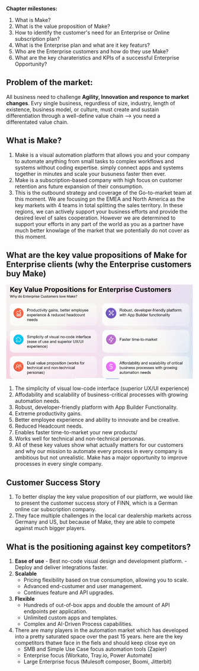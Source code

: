 __Chapter milestones:__

1. What is Make?
2. What is the value proposition of Make?
3. How to identify the customer's need for an Enterprise or Online subscription plan?
4. What is the Enterprise plan and what are it key featurs?
5. Who are the Enterprise customers and how do they use Make?
6. What are the key charateristics and KPIs of a successful Enterprise Opportunity?

## Problem of the market:

All business need to challenge __Agility, Innovation and responce to market changes__.
Evry single business, regurdless of size, industry, length of existence, business model, or culture, must create and sustain differentiation through a well-define value chain --> you need a differentated value chain.

## What is Make?

  1. Make is a visual automation platform that allows you and your company to automate anything from small tasks to complex workflows and systems without coding expertise.
     simply connect apps and systems together in minutes and scale your busuness faster then ever.
  2. Make is a subscription-based company with high focus on customer retention ans future expansion of their consumption.
  3. This is the outbound strategy and coverage of the Go-to-market team at this moment.
     We are focusing pn the EMEA and North America as the key markets with 4 teams in total splitting the sales territory. In these regions, we can actively support your business efforts and provide the desired level of sales cooperation. However we are determined to support your efforts in any part of the world as you as a partner have much better knowlage of the market that we potentially do not cover as this moment.
     
## What are the key value propositions of Make for Enterprise clients (why the Enterprise customers buy Make)

![Key Values of Make](pic/key_value_propositions_for_enterprise_customers.gif)

  1. The simplicity of visual low-code interface (superior UX/UI experience)
  2. Affodability and scalability of business-critical processes with growing automation needs.
  3. Robust, developer-friendly platform with App Builder Functionality.
  4. Extreme productivity gains.
  5. Better employee experience and ability to innovate and be creative.
  6. Reduced Headcount needs.
  7. Enables faster time-to-market your new products/
  8. Works well for technical and non-technical personas.
  9. All of these key values show what actually matters for our customers and why our mission to automate every process in every company is ambitious but not unrealistic. Make has a major opportunity to improve processes in every single company.

## Customer Success Story

  1. To better display the key value proposition of our platform, we would like to present the customer success story of FINN, which is a German online car subscription company.
  2. They face multiple challenges in the local car dealership markets across Germany and US, but because of Make, they are able to compete against much bigger players.

## What is the positioning against key competitors?

  1. __Ease of use__
    - Best no-code visual design and development platform.
    - Deploy and deliver integrations faster.
  2. __Scalable__
     - Pricing flexibility based on true consumption, allowing you to scale.
     - Advanced end-custumer and user management.
     - Continues feature and API upgrades.
  3. __Flexible__
     - Hundreds of out-of-box apps and double the amount of API endpoints per application.
     - Unlimited custom apps and templates.
     - Complex and AI-Driven Process capabilities.
  4. There are many players in the automation market which has developed into a pretty saturated space over the past 15 years. here are the key competitors thatwe face in the fiels and should keep close eye on
     - SMB and Simple Use Case focus automation tools (Zapier)
     - Enterprise focus (Workato, Tray.io, Power Automate)
     - Large Enterprise focus (Mulesoft composer, Boomi, Jitterbit)
